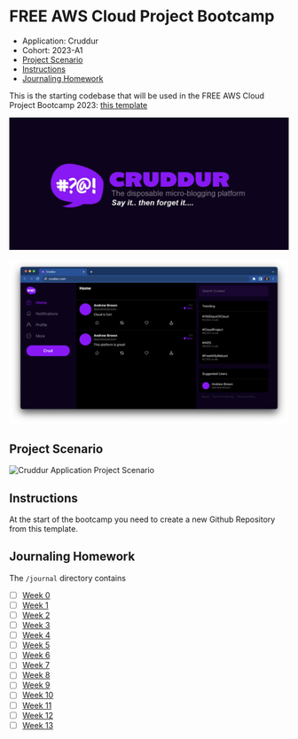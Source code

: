 # FREE AWS Cloud Project Bootcamp

- Application: Cruddur
- Cohort: 2023-A1
- [Project Scenario](#project-scenario)
- [Instructions](#instructions)
- [Journaling Homework](#journaling-homework)


This is the starting codebase that will be used in the FREE AWS Cloud Project Bootcamp 2023:  [this template](https://github.com/ExamProCo/aws-bootcamp-cruddur-2023)

![Cruddur Graphic](_docs/assets/cruddur-banner.jpg)

![Cruddur Screenshot](_docs/assets/cruddur-screenshot.png)

## Project Scenario

![Cruddur Application Project Scenario](assets/)


## Instructions

At the start of the bootcamp you need to create a new Github Repository from this template.

## Journaling Homework

The `/journal` directory contains

- [ ] [Week 0](journal/week0.md)
- [ ] [Week 1](journal/week1.md)
- [ ] [Week 2](journal/week2.md)
- [ ] [Week 3](journal/week3.md)
- [ ] [Week 4](journal/week4.md)
- [ ] [Week 5](journal/week5.md)
- [ ] [Week 6](journal/week6.md)
- [ ] [Week 7](journal/week7.md)
- [ ] [Week 8](journal/week8.md)
- [ ] [Week 9](journal/week9.md)
- [ ] [Week 10](journal/week10.md)
- [ ] [Week 11](journal/week11.md)
- [ ] [Week 12](journal/week12.md)
- [ ] [Week 13](journal/week13.md)
